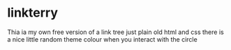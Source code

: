 # linkterry
Thia ia my own free version of a link tree
just plain old html and css
there is a nice little random theme colour when you interact with the circle
